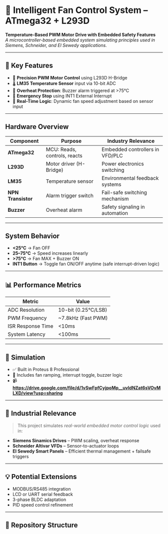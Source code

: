 # 🚀 Intelligent Fan Control System – ATmega32 + L293D

**Temperature-Based PWM Motor Drive with Embedded Safety Features**  
*A microcontroller-based embedded system simulating principles used in Siemens, Schneider, and El Sewedy applications.*

---

## 🔧 Key Features
- 🎯 **Precision PWM Motor Control** using L293D H-Bridge
- 🌡️ **LM35 Temperature Sensor** input via 10-bit ADC
- 🚨 **Overheat Protection**: Buzzer alarm triggered at >75°C
- 🛑 **Emergency Stop** using INT1 External Interrupt
- 🧠 **Real-Time Logic**: Dynamic fan speed adjustment based on sensor input

---

## Hardware Overview

| Component          | Purpose                             | Industry Relevance                |
|--------------------|-------------------------------------|-----------------------------------|
| **ATmega32**       | MCU: Reads, controls, reacts        | Embedded controllers in VFD/PLC   |
| **L293D**          | Motor driver (H-Bridge)             | Power electronics switching       |
| **LM35**           | Temperature sensor                  | Environmental feedback systems    |
| **NPN Transistor** | Alarm trigger switch                | Fail-safe switching mechanism     |
| **Buzzer**         | Overheat alarm                      | Safety signaling in automation    |

---

## System Behavior

- **<25°C** → Fan OFF  
- **25–75°C** → Speed increases linearly  
- **>75°C** → Fan MAX + Buzzer ON  
- **INT1 Button** → Toggle fan ON/OFF anytime (safe interrupt-driven logic)

---

## 📊 Performance Metrics

| Metric             | Value                  |
|--------------------|------------------------|
| ADC Resolution     | 10-bit (0.25°C/LSB)    |
| PWM Frequency      | ~7.8kHz (Fast PWM)     |
| ISR Response Time  | <10ms                  |
| System Latency     | <100ms                 |

---

## 🧪 Simulation

- ✅ Built in Proteus 8 Professional
- 🔁 Includes fan ramping, interrupt toggle, buzzer logic
- 📹 **https://drive.google.com/file/d/1vSwFpfCyjpoMp__uvldNZat6sVOvMLXD/view?usp=sharing**

---

## 🧠 Industrial Relevance

> This project simulates *real-world embedded motor control logic* used in:
- **Siemens Sinamics Drives** – PWM scaling, overheat response
- **Schneider Altivar VFDs** – Sensor-to-actuator loops
- **El Sewedy Smart Panels** – Efficient thermal management + failsafe triggers

---

## 💡 Potential Extensions

- MODBUS/RS485 integration
- LCD or UART serial feedback
- 3-phase BLDC adaptation
- PID speed control refinement

---

## 📁 Repository Structure

